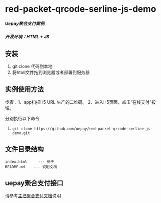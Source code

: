 # red-packet-qrcode-serline-js-demo
##### Uepay聚合支付案例
##### 开发环境：HTML + JS

## 安装
1. git clone 代码到本地
2. 将html文件拖到浏览器或者部署到服务器

## 实例使用方法
步骤：1、app扫描H5 URL 生产的二维码。
2、进入H5页面，点击“在线支付”按钮。

分别执行以下命令
1. `git clone https://github.com/uepay/red-packet-qrcode-serline-js-demo.git`

## 文件目录结构
```
index.html     --- 例子
README.md    --- 说明文档
```

## uepay聚合支付接口
请参考[主扫聚合支付文档](https://docs.uepay.mo/archives/activescan)说明
